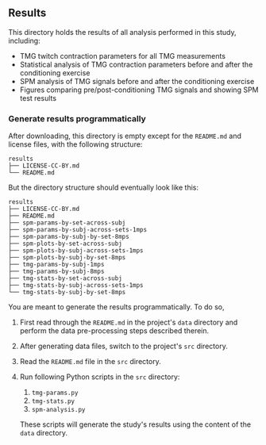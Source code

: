 ## Results

This directory holds the results of all analysis performed in this study, including:
- TMG twitch contraction parameters for all TMG measurements
- Statistical analysis of TMG contraction parameters before and after the conditioning exercise
- SPM analysis of TMG signals before and after the conditioning exercise
- Figures comparing pre/post-conditioning TMG signals and showing SPM test results

### Generate results programmatically

After downloading, this directory is empty except for the `README.md` and license files, with the following structure:
```
results
├── LICENSE-CC-BY.md
└── README.md
```
But the directory structure should eventually look like this:
```
results
├── LICENSE-CC-BY.md
├── README.md
├── spm-params-by-set-across-subj
├── spm-params-by-subj-across-sets-1mps
├── spm-params-by-subj-by-set-8mps
├── spm-plots-by-set-across-subj
├── spm-plots-by-subj-across-sets-1mps
├── spm-plots-by-subj-by-set-8mps
├── tmg-params-by-subj-1mps
├── tmg-params-by-subj-8mps
├── tmg-stats-by-set-across-subj
├── tmg-stats-by-subj-across-sets-1mps
└── tmg-stats-by-subj-by-set-8mps
```
You are meant to generate the results programmatically.
To do so,

1. First read through the `README.md` in the project's `data` directory and perform the data pre-processing steps described therein.
1. After generating data files, switch to the project's `src` directory.
1. Read the `README.md` file in the `src` directory.
1. Run following Python scripts in the `src` directory:
   1. `tmg-params.py`
   1. `tmg-stats.py`
   1. `spm-analysis.py`

   These scripts will generate the study's results using the content of the `data` directory.

